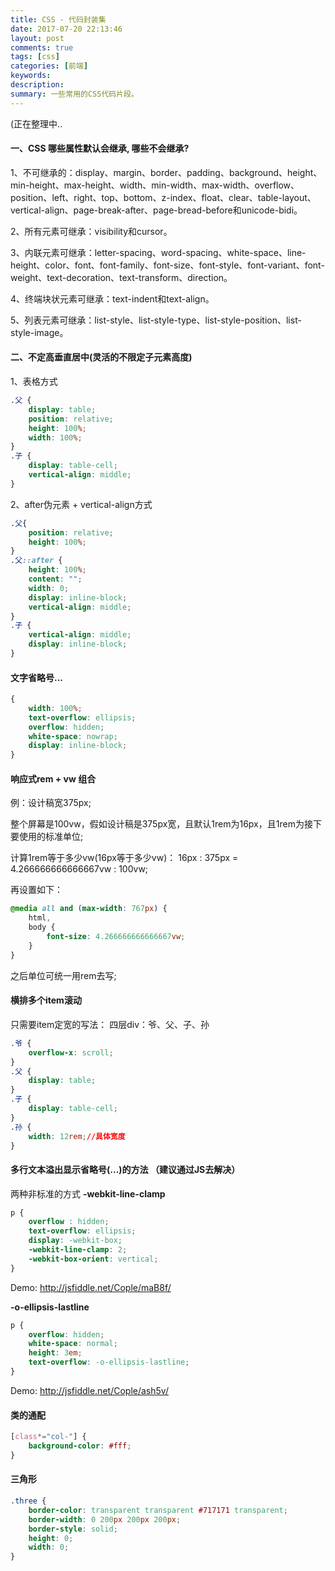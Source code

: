 ```yaml
---
title: CSS - 代码封装集
date: 2017-07-20 22:13:46
layout: post
comments: true
tags: [css]
categories: [前端]
keywords:
description:
summary: 一些常用的CSS代码片段。
---
```


(正在整理中..

<!-- more -->


#### **一、CSS 哪些属性默认会继承, 哪些不会继承?**

1、不可继承的：display、margin、border、padding、background、height、min-height、max-height、width、min-width、max-width、overflow、position、left、right、top、bottom、z-index、float、clear、table-layout、vertical-align、page-break-after、page-bread-before和unicode-bidi。 

2、所有元素可继承：visibility和cursor。

3、内联元素可继承：letter-spacing、word-spacing、white-space、line-height、color、font、font-family、font-size、font-style、font-variant、font-weight、text-decoration、text-transform、direction。 

4、终端块状元素可继承：text-indent和text-align。 

5、列表元素可继承：list-style、list-style-type、list-style-position、list-style-image。


#### **二、不定高垂直居中(灵活的不限定子元素高度)**

1、表格方式
```css
.父 {
    display: table;
    position: relative;
    height: 100%;
    width: 100%;
}
.子 {
    display: table-cell;
    vertical-align: middle;
}
```

2、after伪元素 + vertical-align方式

```css
.父{
    position: relative;
    height: 100%;
}
.父::after {
    height: 100%;
    content: "";
    width: 0;
    display: inline-block;
    vertical-align: middle;
}
.子 {
    vertical-align: middle;
    display: inline-block;
}
```


#### 文字省略号...
```css
{
    width: 100%;
    text-overflow: ellipsis;
    overflow: hidden;
    white-space: nowrap;
    display: inline-block;   
}
```

#### 响应式rem + vw 组合
例：设计稿宽375px;

整个屏幕是100vw，假如设计稿是375px宽，且默认1rem为16px，且1rem为接下要使用的标准单位;

计算1rem等于多少vw(16px等于多少vw)：
16px : 375px = 4.266666666666667vw : 100vw;

再设置如下：
```css
@media all and (max-width: 767px) {
    html,
    body {
        font-size: 4.266666666666667vw;
    }
}
```

之后单位可统一用rem去写;

#### 横排多个item滚动
只需要item定宽的写法：
四层div：爷、父、子、孙
```CSS
.爷 {
    overflow-x: scroll;
}
.父 {
    display: table;
}
.子 {
    display: table-cell;
}
.孙 {
    width: 12rem;//具体宽度
}
```

#### 多行文本溢出显示省略号(...)的方法 （建议通过JS去解决）

两种非标准的方式
**-webkit-line-clamp**

```css
p {
    overflow : hidden;
    text-overflow: ellipsis;
    display: -webkit-box;
    -webkit-line-clamp: 2;
    -webkit-box-orient: vertical;
}
```
Demo: http://jsfiddle.net/Cople/maB8f/

**-o-ellipsis-lastline**
```css
p {
    overflow: hidden;
    white-space: normal;
    height: 3em;
    text-overflow: -o-ellipsis-lastline;
}
```
Demo: http://jsfiddle.net/Cople/ash5v/

#### 类的通配

```css
[class*="col-"] {
    background-color: #fff;
}
```
#### 三角形
```css
.three {
    border-color: transparent transparent #717171 transparent;
    border-width: 0 200px 200px 200px;
    border-style: solid;
    height: 0;
    width: 0;
}
```